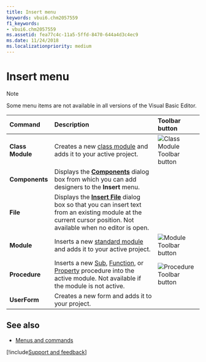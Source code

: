 ```yaml
---
title: Insert menu
keywords: vbui6.chm2057559
f1_keywords:
- vbui6.chm2057559
ms.assetid: fea77c4c-11a5-5ffd-8470-644a4d3c4ec9
ms.date: 11/24/2018
ms.localizationpriority: medium
---
```



# Insert menu

> [!NOTE] 
> Some menu items are not available in all versions of the Visual Basic Editor.

|Command|Description|Toolbar button|
|:------|:----------|:-------------|
|**Class Module**|Creates a new [class module](../../Glossary/vbe-glossary.md#class-module) and adds it to your active project.|![Class Module Toolbar button](../../../images/tbr_cmod_ZA01201688.gif)|
|**Components** |Displays the **[Components](components-dialog-box.md)** dialog box from which you can add designers to the **Insert** menu.| |
|**File** |Displays the **[Insert File](insert-file-dialog-box.md)** dialog box so that you can insert text from an existing module at the current cursor position. Not available when no editor is open.| |
|**Module**|Inserts a new [standard module](../../Glossary/vbe-glossary.md#standard-module) and adds it to your active project.|![Module Toolbar button](../../../images/tbr_mod_ZA01201714.gif)|
|**Procedure** |Inserts a new [Sub](../../Glossary/vbe-glossary.md#sub-procedure), [Function](../../Glossary/vbe-glossary.md#function-procedure), or [Property](../../Glossary/vbe-glossary.md#property-procedure) procedure into the active module. Not available if the module is not active.|![Procedure Toolbar button](../../../images/tbr_proc_ZA01201726.gif)|
|**UserForm** |Creates a new form and adds it to your project.| |


## See also

- [Menus and commands](../menus-commands.md)

[!include[Support and feedback](~/includes/feedback-boilerplate.md)]